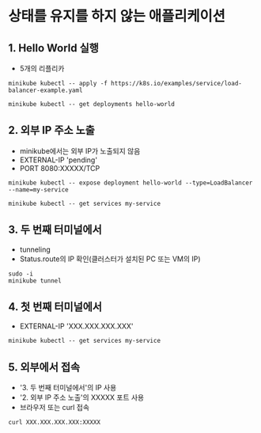 # 상태를 유지를 하지 않는 애플리케이션

## 1. Hello World 실행

-   5개의 리플리카

```text
minikube kubectl -- apply -f https://k8s.io/examples/service/load-balancer-example.yaml

minikube kubectl -- get deployments hello-world
```

## 2. 외부 IP 주소 노출

-   minikube에서는 외부 IP가 노출되지 않음
-   EXTERNAL-IP 'pending'
-   PORT 8080:XXXXX/TCP

```text
minikube kubectl -- expose deployment hello-world --type=LoadBalancer --name=my-service

minikube kubectl -- get services my-service
```

## 3. 두 번째 터미널에서

-   tunneling
-   Status.route의 IP 확인(클러스터가 설치된 PC 또는 VM의 IP)

```text
sudo -i
minikube tunnel
```

## 4. 첫 번째 터미널에서

-   EXTERNAL-IP 'XXX.XXX.XXX.XXX'

```text
minikube kubectl -- get services my-service
```

## 5. 외부에서 접속

-   '3. 두 번째 터미널에서'의 IP 사용
-   '2. 외부 IP 주소 노출'의 XXXXX 포트 사용
-   브라우저 또는 curl 접속

```text
curl XXX.XXX.XXX.XXX:XXXXX
```
